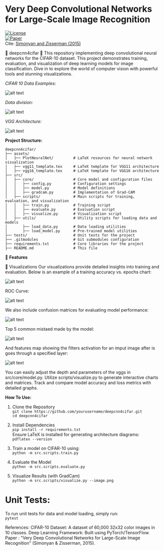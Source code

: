 # **Very Deep Convolutional Networks for Large-Scale Image Recognition**

[![License](https://img.shields.io/badge/license-MIT-blue.svg)](LICENSE)  
[![Paper](https://img.shields.io/badge/arXiv-1409.1556-B31B1B.svg)](https://doi.org/10.48550/arXiv.1409.1556) <br>
Cite: [Simonyan and Zisserman (2015)](https://doi.org/10.48550/arXiv.1409.1556)

🌟 deepcnn4cifar 🌟
This repository implementing deep convolutional neural networks for the CIFAR-10 dataset. This project demonstrates training, evaluation, and visualization of deep learning models for image classification. Dive in to explore the world of computer vision with powerful tools and stunning visualizations.

_CIFAR 10 Data Examples:_

![alt text](./assets/image-5.png)

_Data division:_

![alt text](./assets/image-7.png)

_VGG Architecture:_

![alt text](./assets/image-6.png)

**Project Structure:**

```
deepcnn4cifar/
├── assets/
│   ├── PlotNeuralNet/         # LaTeX resources for neural network visualization
│   ├── vgg11_template.tex     # LaTeX template for VGG11 architecture
│   ├── vgg16_template.tex     # LaTeX template for VGG16 architecture
├── src/
│   ├── core/                  # Core model and configuration files
│   │   ├── config.py          # Configuration settings
│   │   ├── model.py           # Model definitions
│   │   ├── gradcam.py         # Implementation of Grad-CAM
│   ├── scripts/               # Main scripts for training, evaluation, and visualization
│   │   ├── train.py           # Training script
│   │   ├── evaluate.py        # Evaluation script
│   │   ├── visualize.py       # Visualization script
│   ├── utils/                 # Utility scripts for loading data and models
│       ├── load_data.py       # Data loading utilities
│       ├── load_model.py      # Pre-trained model utilities
├── tests/                     # Unit tests for the project
├── .gitmodules                # Git submodules configuration
├── requirements.txt           # Core libraries for the project
├── README.md                  # This file

```

🚀 **Features**

🎨 Visualizations
Our visualizations provide detailed insights into training and evaluation. Below is an example of a training accuracy vs. epochs chart:

![alt text](./assets/image.png)

ROC Curve:

![alt text](./assets/image-9.png)

We also include confusion matrices for evaluating model performance:

![alt text](./assets/image-1.png)

Top 5 common mistaed made by the model:

![alt text](./assets/image-8.png)

And features map showing the filters activation for an imput image after is goes through a specified layer:

![alt text](./assets/image-10.jpg)

You can easily adjust the depth and parameters of the vggs in src/core/model.py.
Utilize scripts/visualize.py to generate interactive charts and matrices.
Track and compare model accuracy and loss metrics with detailed graphs.

**How To Use:**

1. Clone the Repository <br>
   `git clone https://github.com/yourusername/deepcnn4cifar.git` <br>
   `cd deepcnn4cifar`<br>
2. Install Dependencies<br>
   `pip install -r requirements.txt`<br>
   Ensure LaTeX is installed for generating architecture diagrams:<br>
   `pdflatex --version`<br>

3. Train a model on CIFAR-10 using:<br>
   `python -m src.scripts.train.py`<br>

4. Evaluate the Model<br>
   `python -m src.scripts.evaluate.py`<br>

5. Visualize Results (with GradCam)<br>
   `python -m src.scripts/visualize.py --image.png`<br>


# Unit Tests:
To run unit tests for data and model loading, simply run: <br>
   `pytest`<br>


References:
CIFAR-10 Dataset: A dataset of 60,000 32x32 color images in 10 classes.
Deep Learning Framework: Built using PyTorch/TensorFlow.
Paper : "Very Deep Convolutional Networks for Large-Scale Image Recognition" (Simonyan & Zisserman, 2015).
